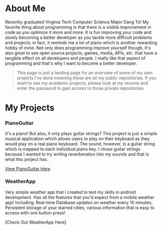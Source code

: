 # About Me
Recently graduated Virginia Tech Computer Science Major Dang To!  My favorite thing about programming is that there is a visible improvement in code as you optimize it more and more.  It is fun improving your code and slowly becoming a better developer as you tackle more difficult problems and projects; in fact, it reminds me a lot of piano which is another rewarding hobby of mine.  Not only does programming improve yourself though, it's also great to see open source projects, games, media, APIs, etc. that have a tangible effect on all developers and people.  I really like that aspect of programming and that's why I want to become a better developer.

> This page is just a landing page for an overview of some of my own projects I've done meaning these are all my public repositories.  If you want to see my academic projects, please look at my resume and enter the password to gain access to those private repositories. 

# My Projects

### PianoGuitar

It's a piano!  But also, it only plays guitar strings?  This project is just a simple musical application which allows users to play on their keyboard as they would play on a real piano keyboard.  The sound, however, is a guitar string which is mapped to each individual piano key.  I chose guitar strings because I wanted to try writing reverberation into my sounds and that is what this project has.  

[View PianoGuitar Here](https://github.com/DangHTo/PianoGuitar)

### WeatherApp

Very simple weather app that I created to test my skills in android development.  Has all the features that you'd expect from a mobile weather app!  Including: Real-time Database updates on weather every 10 minutes, Persistent storage of your starred cities, various information that is easy to access with one button press!  

[Check Out WeatherApp Here]

